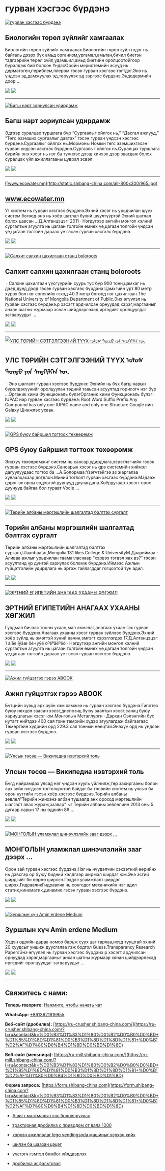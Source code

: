 # гурван хэсгээс бүрдэнэ

<a href="https://swt.shibang-china.com/?l=ru&img&k=%D0%B3%D1%83%D1%80%D0%B2%D0%B0%D0%BD+%D1%85%D1%8D%D1%81%D0%B3%D1%8D%D1%8D%D1%81+%D0%B1%D2%AF%D1%80%D0%B4%D1%8D%D0%BD%D1%8D" target="_blank">![гурван хэсгээс бүрдэнэ](http://static.shibang-china.com/all-800x300/471.jpg)</a>

## Биологийн төрөл зүйлийг хамгаалах
Биологийн төрөл зүйлийг хамгаалах.Биологийн төрөл зүйл гэдэг нь байгаль дээрх бүх амьд организм,ургамал,амьтан,бичил биетэн тэдгээрийн төрөл зүйл,удамшил,амьд биетийн оролцоотойгоор бүрэлдэж бий болсон.ҮндэсОройн меристемийн эсүүд нь дерматоген,периблем,плером гэсэн гурван хэсгээс тогтдог.Энэ нь үндсэн эд,дамжуулах эд,төрүүлэх эд зэргээс бүрдэнэ.Эндодермийн доор …


<a href="https://whatsapp.shibangsoft.com/WhatsApp.php" target="_blank" title="WhatsApp">![](http://static.shibang-china.com/icon/whatsapp.png)</a> <a href="https://swt.shibang-china.com/?l=ru&icon&k=%D0%B3%D1%83%D1%80%D0%B2%D0%B0%D0%BD+%D1%85%D1%8D%D1%81%D0%B3%D1%8D%D1%8D%D1%81+%D0%B1%D2%AF%D1%80%D0%B4%D1%8D%D0%BD%D1%8D" target="_blank">![](http://static.shibang-china.com/icon/chat-ru.png)</a>

---

<a href="https://swt.shibang-china.com/?l=ru&img&k=%D0%B3%D1%83%D1%80%D0%B2%D0%B0%D0%BD+%D1%85%D1%8D%D1%81%D0%B3%D1%8D%D1%8D%D1%81+%D0%B1%D2%AF%D1%80%D0%B4%D1%8D%D0%BD%D1%8D" target="_blank">![Багш нарт зориулсан удирдамж](http://static.shibang-china.com/all-800x300/347.jpg)</a>

## Багш нарт зориулсан удирдамж
Эдгээр суралцах туршлага бүр “Сургаалыг ойлгох нь,” “Дасгал ажлууд,” “Төгс эзэмших сургаалыг давтах” гэсэн гурван үндсэн хэсгээс бүрдэнэ.Сургаалыг ойлгох нь.Мормоны Номын төгс эзэмшихгэсэн гурван үндсэн хэсгээс бүрдэнэ.Сургаалыг ойлгох нь.Суралцах туршлага бүрийн энэ хэсэг нь нэг ба түүнээс дээш хичээл дээр заагдаж болох суралцах үйл ажиллагааны цуврал эсвэл


<a href="https://whatsapp.shibangsoft.com/WhatsApp.php" target="_blank" title="WhatsApp">![](http://static.shibang-china.com/icon/whatsapp.png)</a> <a href="https://swt.shibang-china.com/?l=ru&icon&k=%D0%B3%D1%83%D1%80%D0%B2%D0%B0%D0%BD+%D1%85%D1%8D%D1%81%D0%B3%D1%8D%D1%8D%D1%81+%D0%B1%D2%AF%D1%80%D0%B4%D1%8D%D0%BD%D1%8D" target="_blank">![](http://static.shibang-china.com/icon/chat-ru.png)</a>

---

<a href="https://swt.shibang-china.com/?l=ru&img&k=%D0%B3%D1%83%D1%80%D0%B2%D0%B0%D0%BD+%D1%85%D1%8D%D1%81%D0%B3%D1%8D%D1%8D%D1%81+%D0%B1%D2%AF%D1%80%D0%B4%D1%8D%D0%BD%D1%8D" target="_blank">![www.ecowater.mn](http://static.shibang-china.com/all-800x300/965.jpg)</a>

## www.ecowater.mn
Уг систем нь гурван хэсгээс бүрдэнэ.Эхний хэсэг нь урьдчилан шүүх систем бөгөөд энэ нь хоёр шатлал бүхий шүүлтүүртэй.Эхний шатлал болох цаасан …Д.Алтанцэцэг: 2011&nbsp;&#0183;&#32;Нэгдүгээр ангийн монгол хэлний сургалтын агуулга нь цагаан толгойн өмнөх үе,цагаан толгойн үндсэн үе,цагаан толгойн дараах үе гэсэн гурван хэсгээс бүрдэнэ.


<a href="https://whatsapp.shibangsoft.com/WhatsApp.php" target="_blank" title="WhatsApp">![](http://static.shibang-china.com/icon/whatsapp.png)</a> <a href="https://swt.shibang-china.com/?l=ru&icon&k=%D0%B3%D1%83%D1%80%D0%B2%D0%B0%D0%BD+%D1%85%D1%8D%D1%81%D0%B3%D1%8D%D1%8D%D1%81+%D0%B1%D2%AF%D1%80%D0%B4%D1%8D%D0%BD%D1%8D" target="_blank">![](http://static.shibang-china.com/icon/chat-ru.png)</a>

---

<a href="https://swt.shibang-china.com/?l=ru&img&k=%D0%B3%D1%83%D1%80%D0%B2%D0%B0%D0%BD+%D1%85%D1%8D%D1%81%D0%B3%D1%8D%D1%8D%D1%81+%D0%B1%D2%AF%D1%80%D0%B4%D1%8D%D0%BD%D1%8D" target="_blank">![Салхит салхин цахилгаан станц boloroots](http://static.shibang-china.com/all-800x300/643.jpg)</a>

## Салхит салхин цахилгаан станц boloroots
&nbsp;&#0183;&#32;Салхин цахилгаан үүсгүүрийн суурь тус бүр 900 тонн,цамхаг нь дээд,дунд,доод гэсэн гурван хэсгээс бүрдэнэ Цамхгийн урт 80 метр хүрэх бол нэг сэнснийх гэхэд 40.3 метр бөгөөд нэг цахилгаан.The National University of Mongolia Department of Public.Энэ өгүүлэл нь гурван хэсгээс бүрдэнэ.р хэсэгт ардчилсан орнуудад хэрэг,маргааныг анхан шатны журмаар хянан шийдвэрлэхэд иргэдийг оролцуулдаг загваруудыг …


<a href="https://whatsapp.shibangsoft.com/WhatsApp.php" target="_blank" title="WhatsApp">![](http://static.shibang-china.com/icon/whatsapp.png)</a> <a href="https://swt.shibang-china.com/?l=ru&icon&k=%D0%B3%D1%83%D1%80%D0%B2%D0%B0%D0%BD+%D1%85%D1%8D%D1%81%D0%B3%D1%8D%D1%8D%D1%81+%D0%B1%D2%AF%D1%80%D0%B4%D1%8D%D0%BD%D1%8D" target="_blank">![](http://static.shibang-china.com/icon/chat-ru.png)</a>

---

<a href="https://swt.shibang-china.com/?l=ru&img&k=%D0%B3%D1%83%D1%80%D0%B2%D0%B0%D0%BD+%D1%85%D1%8D%D1%81%D0%B3%D1%8D%D1%8D%D1%81+%D0%B1%D2%AF%D1%80%D0%B4%D1%8D%D0%BD%D1%8D" target="_blank">![УЛС ТӨРИЙН СЭТГЭЛГЭЭНИЙ ТҮҮХ ᠤᠯᠤᠰ ᠲᠥᠷᠥ ᠶᠢᠨ ᠰᠡᠳᠬᠢᠯᠭᠡᠨ ᠦ.](http://static.shibang-china.com/all-800x300/890.jpg)</a>

## УЛС ТӨРИЙН СЭТГЭЛГЭЭНИЙ ТҮҮХ ᠤᠯᠤᠰ ᠲᠥᠷᠥ ᠶᠢᠨ ᠰᠡᠳᠬᠢᠯᠭᠡᠨ ᠦ.
&nbsp;&#0183;&#32;Энэ шалгалт гурван хэсгээс бүрдэнэ: Эхнийх нь бүх багш нарын бүрэлдэхүүнийг оролцуулан тэдний тавьсан асуултад горилогч нэг бүр …Органик хими Функциональ бүлэгОрганик хими Функциональ бүлэг: IUPAC нэр гурван хэсгээс бүрдэнэ: Root Word Suffix Prefix.Any Compound has only one IUPAC name and only one Structure.Google ийн Galaxy Шинжлэх ухаан.


<a href="https://whatsapp.shibangsoft.com/WhatsApp.php" target="_blank" title="WhatsApp">![](http://static.shibang-china.com/icon/whatsapp.png)</a> <a href="https://swt.shibang-china.com/?l=ru&icon&k=%D0%B3%D1%83%D1%80%D0%B2%D0%B0%D0%BD+%D1%85%D1%8D%D1%81%D0%B3%D1%8D%D1%8D%D1%81+%D0%B1%D2%AF%D1%80%D0%B4%D1%8D%D0%BD%D1%8D" target="_blank">![](http://static.shibang-china.com/icon/chat-ru.png)</a>

---

<a href="https://swt.shibang-china.com/?l=ru&img&k=%D0%B3%D1%83%D1%80%D0%B2%D0%B0%D0%BD+%D1%85%D1%8D%D1%81%D0%B3%D1%8D%D1%8D%D1%81+%D0%B1%D2%AF%D1%80%D0%B4%D1%8D%D0%BD%D1%8D" target="_blank">![GPS буюу байршил тогтоох төхөөрөмж](http://static.shibang-china.com/all-800x300/481.jpg)</a>

## GPS буюу байршил тогтоох төхөөрөмж
Энэхүү төхөөрөмжит систем нь сансар,удирдлага,хэрэглэгчийн гэсэн гурван хэсгээс бүрдэнэ.Сансарын хэсэг нь gps системийн хиймэл дагуулуудаас тогтох ба …А.Болормаа:Үзэгчтэйгээ аз жаргалаа хуваалцахаар догдлон.Миний тоглолт гурван хэсгээс бүрдэнэ.Мэдээж цэрэг эх орны сэдэвтэй дуунууд дуулагдана.Хоёрдугаар хэсэгт орос дуунууд байгаа бол гуравт Vocie …


<a href="https://whatsapp.shibangsoft.com/WhatsApp.php" target="_blank" title="WhatsApp">![](http://static.shibang-china.com/icon/whatsapp.png)</a> <a href="https://swt.shibang-china.com/?l=ru&icon&k=%D0%B3%D1%83%D1%80%D0%B2%D0%B0%D0%BD+%D1%85%D1%8D%D1%81%D0%B3%D1%8D%D1%8D%D1%81+%D0%B1%D2%AF%D1%80%D0%B4%D1%8D%D0%BD%D1%8D" target="_blank">![](http://static.shibang-china.com/icon/chat-ru.png)</a>

---

<a href="https://swt.shibang-china.com/?l=ru&img&k=%D0%B3%D1%83%D1%80%D0%B2%D0%B0%D0%BD+%D1%85%D1%8D%D1%81%D0%B3%D1%8D%D1%8D%D1%81+%D0%B1%D2%AF%D1%80%D0%B4%D1%8D%D0%BD%D1%8D" target="_blank">![Төрийн албаны мэргэшлийн шалгалтад бэлтгэх сургалт](http://static.shibang-china.com/all-800x300/201.jpg)</a>

## Төрийн албаны мэргэшлийн шалгалтад бэлтгэх сургалт
Төрийн албаны мэргэшлийн шалгалтад бэлтгэх сургалт,Ulaanbaatar,Mongolia.131 likes.College &amp; UniversityМ.Даариймаа&nbsp;&#0183;&#32;Аливаа ажлыг урьдчилан таамагласнаар “хэрвээ тэгвэл яах вэ?” гэсэн асуултанд үр дүнтэй хариулах боломж бүрдэнэ.Иймээс Ажлын гүйцэтгэлийн удирдлага нь эргэж тайлагддаг гогцоотой тун адил.


<a href="https://whatsapp.shibangsoft.com/WhatsApp.php" target="_blank" title="WhatsApp">![](http://static.shibang-china.com/icon/whatsapp.png)</a> <a href="https://swt.shibang-china.com/?l=ru&icon&k=%D0%B3%D1%83%D1%80%D0%B2%D0%B0%D0%BD+%D1%85%D1%8D%D1%81%D0%B3%D1%8D%D1%8D%D1%81+%D0%B1%D2%AF%D1%80%D0%B4%D1%8D%D0%BD%D1%8D" target="_blank">![](http://static.shibang-china.com/icon/chat-ru.png)</a>

---

<a href="https://swt.shibang-china.com/?l=ru&img&k=%D0%B3%D1%83%D1%80%D0%B2%D0%B0%D0%BD+%D1%85%D1%8D%D1%81%D0%B3%D1%8D%D1%8D%D1%81+%D0%B1%D2%AF%D1%80%D0%B4%D1%8D%D0%BD%D1%8D" target="_blank">![ЭРТНИЙ ЕГИПЕТИЙН АНАГААХ УХААНЫ ХӨГЖИЛ](http://static.shibang-china.com/all-800x300/323.jpg)</a>

## ЭРТНИЙ ЕГИПЕТИЙН АНАГААХ УХААНЫ ХӨГЖИЛ
Гулдмал бичээс тооны ухаан,мал эмнэлэг,анагаах ухаан гэх гурван хэсгээс бүрдэнэ.Анагаах ухааны хэсэг гурван зүйлээс бүрдэнэ.Эхний хоёр зүйлд нь эмэгтэй хүний өвчин,эмгэгт хэрэглэгдэх 17.Д.Алтанцэцэг: 1 &#224;&#237;&#227;&#232; &#237;&#253;&#227;&#230; &#245;&#232;&#247;&#253;&#253;&#235; &#242;&#186;&#235;&#186;&#226;&#235;&#186;&#235;&#242;&nbsp;&#0183;&#32;Нэгдүгээр ангийн монгол хэлний сургалтын агуулга нь цагаан толгойн өмнөх үе,цагаан толгойн үндсэн үе,цагаан толгойн дараах үе гэсэн гурван хэсгээс бүрдэнэ.


<a href="https://whatsapp.shibangsoft.com/WhatsApp.php" target="_blank" title="WhatsApp">![](http://static.shibang-china.com/icon/whatsapp.png)</a> <a href="https://swt.shibang-china.com/?l=ru&icon&k=%D0%B3%D1%83%D1%80%D0%B2%D0%B0%D0%BD+%D1%85%D1%8D%D1%81%D0%B3%D1%8D%D1%8D%D1%81+%D0%B1%D2%AF%D1%80%D0%B4%D1%8D%D0%BD%D1%8D" target="_blank">![](http://static.shibang-china.com/icon/chat-ru.png)</a>

---

<a href="https://swt.shibang-china.com/?l=ru&img&k=%D0%B3%D1%83%D1%80%D0%B2%D0%B0%D0%BD+%D1%85%D1%8D%D1%81%D0%B3%D1%8D%D1%8D%D1%81+%D0%B1%D2%AF%D1%80%D0%B4%D1%8D%D0%BD%D1%8D" target="_blank">![Ажил гүйцэтгэх гэрээ ABOOK](http://static.shibang-china.com/all-800x300/1229.jpg)</a>

## Ажил гүйцэтгэх гэрээ ABOOK
Бүтцийн хувьд эрх зүйн хэм хэмжээ нь гурван хэсгээс бүрдэнэ.Гипотез буюу нөхцөл заасан хэсэг,диспозиц буюу заалтын хэсэг,санкц буюу хариуцлагын хэсэг юм.Монголын Металлурги&nbsp;&#0183;&#32;Дархан Сэлэнгийн бүс нутагт нийтдээ 400 сая тонн төмрийн хүдэр агуулагдаж байгаагаас Төмөртэйн хүдрийн орд 229.3 сая тоннын нөөцтэй.Энэхүү орд нь үндсэн гурван хэсгээс бүрдэнэ.


<a href="https://whatsapp.shibangsoft.com/WhatsApp.php" target="_blank" title="WhatsApp">![](http://static.shibang-china.com/icon/whatsapp.png)</a> <a href="https://swt.shibang-china.com/?l=ru&icon&k=%D0%B3%D1%83%D1%80%D0%B2%D0%B0%D0%BD+%D1%85%D1%8D%D1%81%D0%B3%D1%8D%D1%8D%D1%81+%D0%B1%D2%AF%D1%80%D0%B4%D1%8D%D0%BD%D1%8D" target="_blank">![](http://static.shibang-china.com/icon/chat-ru.png)</a>

---

<a href="https://swt.shibang-china.com/?l=ru&img&k=%D0%B3%D1%83%D1%80%D0%B2%D0%B0%D0%BD+%D1%85%D1%8D%D1%81%D0%B3%D1%8D%D1%8D%D1%81+%D0%B1%D2%AF%D1%80%D0%B4%D1%8D%D0%BD%D1%8D" target="_blank">![Улсын төсөв — Википедиа нэвтэрхий толь](http://static.shibang-china.com/all-800x300/1105.jpg)</a>

## Улсын төсөв — Википедиа нэвтэрхий толь
Бүгд найрамдах улсад нэг үндсэн хууль үйлчилж,төр захиргааны болон эрх зүйн нэгдсэн тогтолцоотой байдаг ба төсвийн систем нь улсын ба орон нутгийн гэсэн хоёр хэсгээс бүрдэнэ.Төрийн албаны зөвлөл&quot;Төрийн жинхэнэ албан тушаалд анх ороход мэргэшлийн шалгалт авах журам,заавар&quot; ыг Төрийн албаны зөвлөлийн 2013 оны 5 дугаар сарын 17 ны өдрийн 86 …


<a href="https://whatsapp.shibangsoft.com/WhatsApp.php" target="_blank" title="WhatsApp">![](http://static.shibang-china.com/icon/whatsapp.png)</a> <a href="https://swt.shibang-china.com/?l=ru&icon&k=%D0%B3%D1%83%D1%80%D0%B2%D0%B0%D0%BD+%D1%85%D1%8D%D1%81%D0%B3%D1%8D%D1%8D%D1%81+%D0%B1%D2%AF%D1%80%D0%B4%D1%8D%D0%BD%D1%8D" target="_blank">![](http://static.shibang-china.com/icon/chat-ru.png)</a>

---

<a href="https://swt.shibang-china.com/?l=ru&img&k=%D0%B3%D1%83%D1%80%D0%B2%D0%B0%D0%BD+%D1%85%D1%8D%D1%81%D0%B3%D1%8D%D1%8D%D1%81+%D0%B1%D2%AF%D1%80%D0%B4%D1%8D%D0%BD%D1%8D" target="_blank">![МОНГОЛЫН уламжлал шинэчлэлийн зааг дээрх …](http://static.shibang-china.com/all-800x300/73.jpg)</a>

## МОНГОЛЫН уламжлал шинэчлэлийн зааг дээрх …
Орон зай гурван хэсгээс бүрдэнэ.Нэг нь нүүдэлчин сэхээтний өөрийнх нь дэвсгэр ор буюу бидний хэлдгээр ширмэл ширдэг юм.Энэ эсгий ширдгийг би өөрөө ширсэн.Гэхдээ уламжлалт ширдэг ширэх.ГидравликГидравлик нь сонгодог механикийн нэг адил статик,кинематик,динамик гэсэн гурван хэсгээс бүрдэнэ.


<a href="https://whatsapp.shibangsoft.com/WhatsApp.php" target="_blank" title="WhatsApp">![](http://static.shibang-china.com/icon/whatsapp.png)</a> <a href="https://swt.shibang-china.com/?l=ru&icon&k=%D0%B3%D1%83%D1%80%D0%B2%D0%B0%D0%BD+%D1%85%D1%8D%D1%81%D0%B3%D1%8D%D1%8D%D1%81+%D0%B1%D2%AF%D1%80%D0%B4%D1%8D%D0%BD%D1%8D" target="_blank">![](http://static.shibang-china.com/icon/chat-ru.png)</a>

---

<a href="https://swt.shibang-china.com/?l=ru&img&k=%D0%B3%D1%83%D1%80%D0%B2%D0%B0%D0%BD+%D1%85%D1%8D%D1%81%D0%B3%D1%8D%D1%8D%D1%81+%D0%B1%D2%AF%D1%80%D0%B4%D1%8D%D0%BD%D1%8D" target="_blank">![Зуршлын хүч Amin erdene Medium](http://static.shibang-china.com/all-800x300/1134.jpg)</a>

## Зуршлын хүч Amin erdene Medium
Хэдэн өдрийн дараа номоо барьж суух цаг гарлаа,ихэд тууштай эхний 20 хуудсыг уншиж дуусгалаа гэж бодтол Guess.Transparancy Research PapersЭнэ өгүүлэл нь гурван хэсгээс бүрдэнэ.р хэсэгт ардчилсан орнуудад хэрэг,маргааныг анхан шатны журмаар хянан шийдвэрлэхэд иргэдийг оролцуулдаг загваруудыг …


<a href="https://whatsapp.shibangsoft.com/WhatsApp.php" target="_blank" title="WhatsApp">![](http://static.shibang-china.com/icon/whatsapp.png)</a> <a href="https://swt.shibang-china.com/?l=ru&icon&k=%D0%B3%D1%83%D1%80%D0%B2%D0%B0%D0%BD+%D1%85%D1%8D%D1%81%D0%B3%D1%8D%D1%8D%D1%81+%D0%B1%D2%AF%D1%80%D0%B4%D1%8D%D0%BD%D1%8D" target="_blank">![](http://static.shibang-china.com/icon/chat-ru.png)</a>

---
## Свяжитесь с нами:

**Теперь говорите:** [Нажмите, чтобы начать чат](https://swt.shibang-china.com?l=ru&contact&k=%D0%B3%D1%83%D1%80%D0%B2%D0%B0%D0%BD+%D1%85%D1%8D%D1%81%D0%B3%D1%8D%D1%8D%D1%81+%D0%B1%D2%AF%D1%80%D0%B4%D1%8D%D0%BD%D1%8D)

**WhatsApp:**  [+8613621919955](https://whatsapp.shibangsoft.com/WhatsApp.php)

**Веб-сайт (дробилка):** [https://ru-crusher.shibang-china.com/](https://ru-crusher.shibang-china.com/?l=ru&contact&k=%D0%B3%D1%83%D1%80%D0%B2%D0%B0%D0%BD+%D1%85%D1%8D%D1%81%D0%B3%D1%8D%D1%8D%D1%81+%D0%B1%D2%AF%D1%80%D0%B4%D1%8D%D0%BD%D1%8D)

**Веб-сайт (мельница):** [https://ru-mill.shibang-china.com/](https://ru-mill.shibang-china.com/?l=ru&contact&k=%D0%B3%D1%83%D1%80%D0%B2%D0%B0%D0%BD+%D1%85%D1%8D%D1%81%D0%B3%D1%8D%D1%8D%D1%81+%D0%B1%D2%AF%D1%80%D0%B4%D1%8D%D0%BD%D1%8D)

**Форма запроса:** [https://form.shibang-china.com](https://form.shibang-china.com?l=ru&contact&k=%D0%B3%D1%83%D1%80%D0%B2%D0%B0%D0%BD+%D1%85%D1%8D%D1%81%D0%B3%D1%8D%D1%8D%D1%81+%D0%B1%D2%AF%D1%80%D0%B4%D1%8D%D0%BD%D1%8D)

* [Ашигт малтмалын элс боловсруулах](../130/%D0%90%D1%88%D0%B8%D0%B3%D1%82%20%D0%BC%D0%B0%D0%BB%D1%82%D0%BC%D0%B0%D0%BB%D1%8B%D0%BD%20%D1%8D%D0%BB%D1%81%20%D0%B1%D0%BE%D0%BB%D0%BE%D0%B2%D1%81%D1%80%D1%83%D1%83%D0%BB%D0%B0%D1%85.md)

* [тракторная дробилка с приводом от вала 1000](../130/%D1%82%D1%80%D0%B0%D0%BA%D1%82%D0%BE%D1%80%D0%BD%D0%B0%D1%8F%20%D0%B4%D1%80%D0%BE%D0%B1%D0%B8%D0%BB%D0%BA%D0%B0%20%D1%81%20%D0%BF%D1%80%D0%B8%D0%B2%D0%BE%D0%B4%D0%BE%D0%BC%20%D0%BE%D1%82%20%D0%B2%D0%B0%D0%BB%D0%B0%201000.md)

* [хэрхэн ажилладаг lego vendingsoda машиныг хэрхэн хийх](../130/%D1%85%D1%8D%D1%80%D1%85%D1%8D%D0%BD%20%D0%B0%D0%B6%D0%B8%D0%BB%D0%BB%D0%B0%D0%B4%D0%B0%D0%B3%20lego%20vendingsoda%20%D0%BC%D0%B0%D1%88%D0%B8%D0%BD%D1%8B%D0%B3%20%D1%85%D1%8D%D1%80%D1%85%D1%8D%D0%BD%20%D1%85%D0%B8%D0%B9%D1%85.md)

* [шилэн ба шаазан цэцэг](../127/%D1%88%D0%B8%D0%BB%D1%8D%D0%BD%20%D0%B1%D0%B0%20%D1%88%D0%B0%D0%B0%D0%B7%D0%B0%D0%BD%20%D1%86%D1%8D%D1%86%D1%8D%D0%B3.md)

* [үүсгэгч гэмтэл бөмбөг үйлдвэрлэх](../127/%D2%AF%D2%AF%D1%81%D0%B3%D1%8D%D0%B3%D1%87%20%D0%B3%D1%8D%D0%BC%D1%82%D1%8D%D0%BB%20%D0%B1%D3%A9%D0%BC%D0%B1%D3%A9%D0%B3%20%D2%AF%D0%B9%D0%BB%D0%B4%D0%B2%D1%8D%D1%80%D0%BB%D1%8D%D1%85.md)

* [дробилка асфальтовая](../126/%D0%B4%D1%80%D0%BE%D0%B1%D0%B8%D0%BB%D0%BA%D0%B0%20%D0%B0%D1%81%D1%84%D0%B0%D0%BB%D1%8C%D1%82%D0%BE%D0%B2%D0%B0%D1%8F.md)